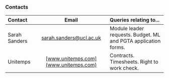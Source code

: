 ### Contacts

| Contact       |                Email                 | Queries relating to...                                         |
|:--------------|:------------------------------------:|:---------------------------------------------------------------|
| Sarah Sanders |      <sarah.sanders@ucl.ac.uk>       | Module leader requests. Budget. ML and PGTA application forms. |
| Unitemps      | [www.unitemps.com](www.unitemps.com) | Contracts. Timesheets. Right to work check.                    |

